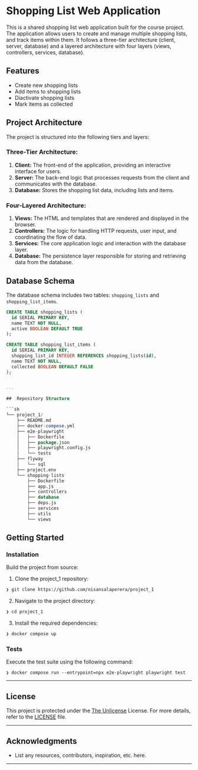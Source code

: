 # Shopping List Web Application

This is a shared shopping list web application built for the course project. The application allows users to create and manage multiple shopping lists, and track items within them. It follows a three-tier architecture (client, server, database) and a layered architecture with four layers (views, controllers, services, database).

## Features

- Create new shopping lists
- Add items to shopping lists
- Diactivate shopping lists
- Mark items as collected

## Project Architecture

The project is structured into the following tiers and layers:

### Three-Tier Architecture:
1. **Client:** The front-end of the application, providing an interactive interface for users.
2. **Server:** The back-end logic that processes requests from the client and communicates with the database.
3. **Database:** Stores the shopping list data, including lists and items.

### Four-Layered Architecture:
1. **Views:** The HTML and templates that are rendered and displayed in the browser.
2. **Controllers:** The logic for handling HTTP requests, user input, and coordinating the flow of data.
3. **Services:** The core application logic and interaction with the database layer.
4. **Database:** The persistence layer responsible for storing and retrieving data from the database.

## Database Schema

The database schema includes two tables: `shopping_lists` and `shopping_list_items`.

```sql
CREATE TABLE shopping_lists (
  id SERIAL PRIMARY KEY,
  name TEXT NOT NULL,
  active BOOLEAN DEFAULT TRUE
);

CREATE TABLE shopping_list_items (
  id SERIAL PRIMARY KEY,
  shopping_list_id INTEGER REFERENCES shopping_lists(id),
  name TEXT NOT NULL,
  collected BOOLEAN DEFAULT FALSE
);


---

##  Repository Structure

```sh
└── project_1/
    ├── README.md
    ├── docker-compose.yml
    ├── e2e-playwright
    │   ├── Dockerfile
    │   ├── package.json
    │   ├── playwright.config.js
    │   └── tests
    ├── flyway
    │   └── sql
    ├── project.env
    └── shopping-lists
        ├── Dockerfile
        ├── app.js
        ├── controllers
        ├── database
        ├── deps.js
        ├── services
        ├── utils
        └── views
```
##  Getting Started

###  Installation

Build the project from source:

1. Clone the project_1 repository:
```sh
❯ git clone https://github.com/nisansalaperera/project_1
```

2. Navigate to the project directory:
```sh
❯ cd project_1
```

3. Install the required dependencies:
```sh
❯ docker compose up
```

###  Tests

Execute the test suite using the following command:
```
❯ docker compose run --entrypoint=npx e2e-playwright playwright test
```
---

##  License

This project is protected under the [The Unlicense](https://choosealicense.com/licenses/unlicense) License. For more details, refer to the [LICENSE](https://choosealicense.com/licenses/unlicense/) file.

---

##  Acknowledgments

- List any resources, contributors, inspiration, etc. here.

---
